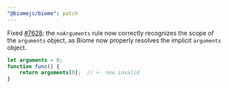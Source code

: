 ```yaml
---
"@biomejs/biome": patch
---
```


Fixed [#7628](https://github.com/biomejs/biome/issues/7628): the `noArguments` rule now correctly recognizes the scope of the `arguments` object, as Biome now properly resolves the implicit `arguments` object.

```js
let arguments = 0;
function func() {
    return arguments[0];  // <- now invalid
}
```
